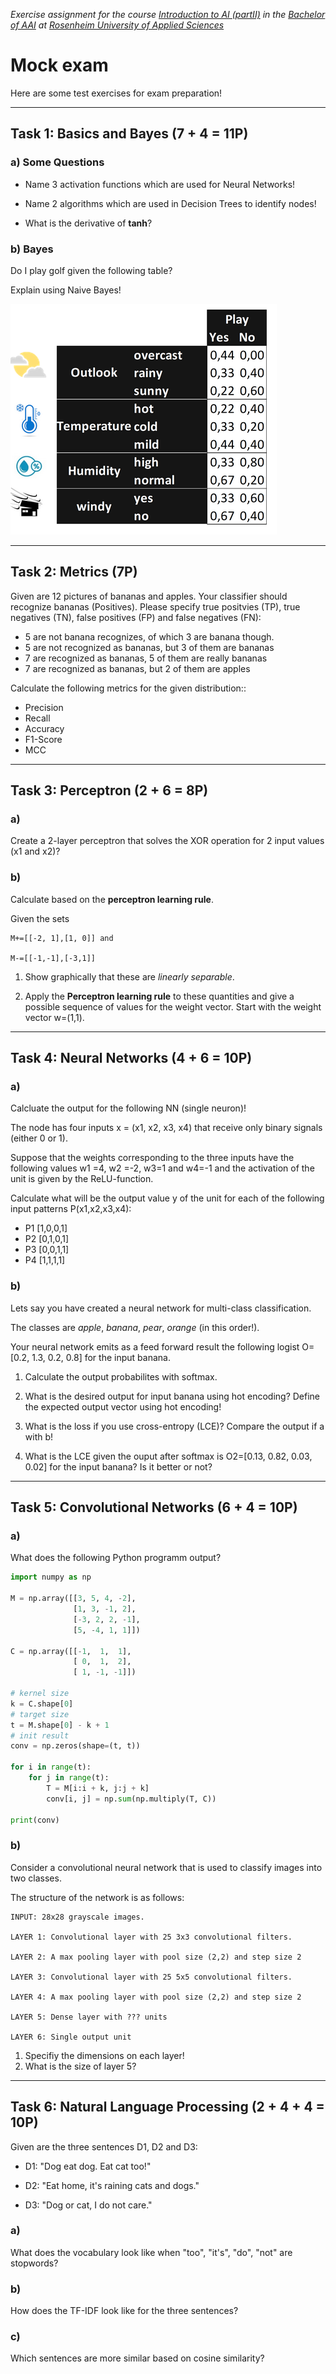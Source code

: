 _Exercise assignment for the course [Introduction to AI (partII)](https://inf-git.fh-rosenheim.de/aai-ai2/hsro-aai-ai2-github-io) in the [Bachelor of AAI](https://www.th-rosenheim.de/en/technology/computer-science-mathematics/applied-artificial-intelligence-bachelors-degree) at [Rosenheim University of Applied Sciences](http://www.th-rosenheim.de)_

# Mock exam

Here are some test exercises for exam preparation!

---

## Task 1: Basics and Bayes (7 + 4 = 11P)

### a) Some Questions
- Name 3 activation functions which are used for Neural Networks!

- Name 2 algorithms which are used in Decision Trees to identify nodes!

- What is the derivative of **tanh**?

### b) Bayes

Do I play golf given the following table?

Explain using Naive Bayes!

![golf distribution](golf.png)

---

## Task 2: Metrics (7P)

Given are 12 pictures of bananas and apples. Your classifier should recognize bananas
(Positives).
Please specify true positvies (TP), true negatives (TN), false positives (FP) and false negatives (FN):

- 5 are not banana recognizes, of which 3 are banana though.
- 5 are not recognized as bananas, but 3 of them are bananas
- 7 are recognized as bananas, 5 of them are really bananas
- 7 are recognized as bananas, but 2 of them are apples

Calculate the following metrics for the given distribution::

- Precision
- Recall
- Accuracy
- F1-Score
- MCC

---

## Task 3: Perceptron (2 + 6 = 8P)

### a)

Create a 2-layer perceptron that solves the XOR operation for 2 input values (x1 and x2)?


### b)

Calculate based on the **perceptron learning rule**.

Given the sets 

```
M+=[[-2, 1],[1, 0]] and 

M-=[[-1,-1],[-3,1]]
```

1. Show graphically that these are _linearly separable_.


2. Apply the **Perceptron learning rule** to these quantities and give a possible sequence of values for the weight vector. Start with the weight vector w=(1,1).

---

## Task 4: Neural Networks (4 + 6 = 10P)

### a)

Calcluate the output for the following NN (single neuron)!

The node has four inputs x = (x1, x2, x3, x4) that receive only binary signals (either 0 or 1).

Suppose that the weights corresponding to the three inputs have the following values w1 =4, w2 =-2, w3=1 and w4=-1 and the activation of the unit is given by the ReLU-function.

Calculate what will be the output value y of the unit for each of the following input patterns P(x1,x2,x3,x4):

- P1 [1,0,0,1]
- P2 [0,1,0,1]
- P3 [0,0,1,1]
- P4 [1,1,1,1]

### b)

Lets say you have created a neural network for multi-class classification. 

The classes are _apple_, _banana_, _pear_, _orange_ (in this order!).

Your neural network emits as a feed forward result the following logist O=[0.2, 1.3, 0.2, 0.8] for the input banana.

1. Calculate the output probabilites with softmax.

2. What is the desired output for input banana using hot encoding? Define the expected output vector using hot encoding!

3. What is the loss if you use cross-entropy (LCE)? Compare the output if a with b!

4. What is the LCE given the ouput after softmax is O2=[0.13, 0.82, 0.03, 0.02] for the input banana? Is it better or not?

---

## Task 5: Convolutional Networks  (6 + 4 = 10P)

### a) 

What does the following Python programm output?

```python
import numpy as np

M = np.array([[3, 5, 4, -2],
              [1, 3, -1, 2],
              [-3, 2, 2, -1],
              [5, -4, 1, 1]])

C = np.array([[-1,  1,  1],
              [ 0,  1,  2],
              [ 1, -1, -1]])

# kernel size
k = C.shape[0]
# target size
t = M.shape[0] - k + 1
# init result
conv = np.zeros(shape=(t, t))

for i in range(t):
    for j in range(t):
        T = M[i:i + k, j:j + k]
        conv[i, j] = np.sum(np.multiply(T, C))

print(conv)
```

### b)

Consider a convolutional neural network that is used to classify images into two classes.

The structure of the network is as follows:

```
INPUT: 28x28 grayscale images.

LAYER 1: Convolutional layer with 25 3x3 convolutional filters.

LAYER 2: A max pooling layer with pool size (2,2) and step size 2

LAYER 3: Convolutional layer with 25 5x5 convolutional filters.

LAYER 4: A max pooling layer with pool size (2,2) and step size 2

LAYER 5: Dense layer with ??? units

LAYER 6: Single output unit
```

1. Specifiy the dimensions on each layer!
2. What is the size of layer 5?

---

## Task 6: Natural Language Processing (2 + 4 + 4 = 10P)

Given are the three sentences D1, D2 and D3:

- D1: "Dog eat dog. Eat cat too!" 

- D2: "Eat home, it's raining cats and dogs." 

- D3: "Dog or cat, I do not care."

### a)

What does the vocabulary look like when "too", "it's", "do", "not" are stopwords?

### b)

How does the TF-IDF look like for the three sentences?

### c)

Which sentences are more similar based on cosine similarity?
